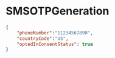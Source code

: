 # SMSOTPGeneration

```json
{
	"phoneNumber":"11234567890",
	"countryCode":"US",
	"optedInConsentStatus": true
}
```